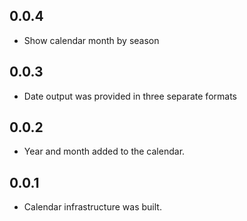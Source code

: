 ## 0.0.4

- Show calendar month by season

## 0.0.3

- Date output was provided in three separate formats

## 0.0.2

- Year and month added to the calendar.

## 0.0.1

- Calendar infrastructure was built.
